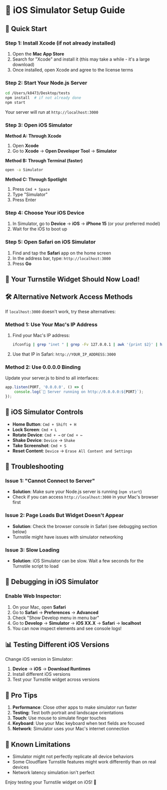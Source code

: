 # 📱 iOS Simulator Setup Guide

## 🚀 Quick Start

### Step 1: Install Xcode (if not already installed)
1. Open the **Mac App Store**
2. Search for "Xcode" and install it (this may take a while - it's a large download)
3. Once installed, open Xcode and agree to the license terms

### Step 2: Start Your Node.js Server
```bash
cd /Users/k8473/Desktop/tests
npm install  # if not already done
npm start
```
Your server will run at `http://localhost:3000`

### Step 3: Open iOS Simulator

**Method A: Through Xcode**
1. Open **Xcode**
2. Go to **Xcode** → **Open Developer Tool** → **Simulator**

**Method B: Through Terminal (faster)**
```bash
open -a Simulator
```

**Method C: Through Spotlight**
1. Press `Cmd + Space`
2. Type "Simulator"
3. Press Enter

### Step 4: Choose Your iOS Device
1. In Simulator, go to **Device** → **iOS** → **iPhone 15** (or your preferred model)
2. Wait for the iOS to boot up

### Step 5: Open Safari on iOS Simulator
1. Find and tap the **Safari** app on the home screen
2. In the address bar, type: `http://localhost:3000`
3. Press **Go**

## 🎯 Your Turnstile Widget Should Now Load!

## 🛠️ Alternative Network Access Methods

If `localhost:3000` doesn't work, try these alternatives:

### Method 1: Use Your Mac's IP Address
1. Find your Mac's IP address:
   ```bash
   ifconfig | grep "inet " | grep -Fv 127.0.0.1 | awk '{print $2}' | head -1
   ```
2. Use that IP in Safari: `http://YOUR_IP_ADDRESS:3000`

### Method 2: Use 0.0.0.0 Binding
Update your server.js to bind to all interfaces:
```javascript
app.listen(PORT, '0.0.0.0', () => {
    console.log(`🚀 Server running on http://0.0.0.0:${PORT}`);
});
```

## 📱 iOS Simulator Controls

- **Home Button**: `Cmd + Shift + H`
- **Lock Screen**: `Cmd + L`
- **Rotate Device**: `Cmd + →` or `Cmd + ←`
- **Shake Device**: `Device` → `Shake`
- **Take Screenshot**: `Cmd + S`
- **Reset Content**: `Device` → `Erase All Content and Settings`

## 🔧 Troubleshooting

### Issue 1: "Cannot Connect to Server"
- **Solution**: Make sure your Node.js server is running (`npm start`)
- Check if you can access `http://localhost:3000` in your Mac's browser first

### Issue 2: Page Loads But Widget Doesn't Appear
- **Solution**: Check the browser console in Safari (see debugging section below)
- Turnstile might have issues with simulator networking

### Issue 3: Slow Loading
- **Solution**: iOS Simulator can be slow. Wait a few seconds for the Turnstile script to load

## 🐛 Debugging in iOS Simulator

### Enable Web Inspector:
1. On your Mac, open **Safari**
2. Go to **Safari** → **Preferences** → **Advanced**
3. Check "Show Develop menu in menu bar"
4. Go to **Develop** → **Simulator** → **iOS XX.X** → **Safari** → **localhost**
5. You can now inspect elements and see console logs!

## 📊 Testing Different iOS Versions

Change iOS version in Simulator:
1. **Device** → **iOS** → **Download Runtimes**
2. Install different iOS versions
3. Test your Turnstile widget across versions

## 🎯 Pro Tips

1. **Performance**: Close other apps to make simulator run faster
2. **Testing**: Test both portrait and landscape orientations
3. **Touch**: Use mouse to simulate finger touches
4. **Keyboard**: Use your Mac keyboard when text fields are focused
5. **Network**: Simulator uses your Mac's internet connection

## 🚨 Known Limitations

- Simulator might not perfectly replicate all device behaviors
- Some Cloudflare Turnstile features might work differently than on real devices
- Network latency simulation isn't perfect

Enjoy testing your Turnstile widget on iOS! 🎉

